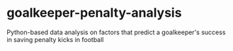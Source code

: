 # goalkeeper-penalty-analysis
Python-based data analysis on factors that predict a goalkeeper's success in saving penalty kicks in football
